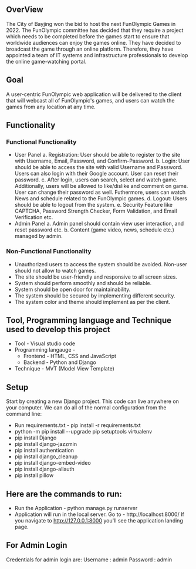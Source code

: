 ## OverView
The City of Bayjing won the bid to host the next FunOlympic Games in 2022. The FunOlympic committee has decided that they require a project which needs to be completed before the games start to ensure that worldwide audiences can enjoy the games online. They have decided to broadcast the game through an online platform. Therefore, they have appointed a team of IT systems and infrastructure professionals to develop the online game-watching portal.

## Goal 
A user-centric FunOlympic web application will be delivered to the client that will webcast all of FunOlympic's games, and users can watch the games from any location at any time.

## Functionality
### Functional Functionality 
* User Panel
  a.	Registration: User should be able to register to the site with Username, Email, Password, and Confirm-Password. 
  b.	Login: User should be able to access the site with valid Username and Password. Users can also login with their Google account. User can reset their password.
  c.	After login, users can search, select and watch game. Additionally, users will be allowed to like/dislike and comment on game. User can change their password as well.          Futhermore, users can watch News and schedule related to the FunOlympic games.
  d.	Logout: Users should be able to logout from the system.
  e.	Security Feature like CAPTCHA, Password Strength Checker, Form Validation, and Email Verification etc. 
* Admin Panel
  a.	Admin panel should contain view user interaction, and reset password etc. 
  b.	Content (game video, news, schedule etc.) managed by admin.

### Non-Functional Functionality
* Unauthorized users to access the system should be avoided. Non-user should not allow to watch games.
* The site should be user-friendly and responsive to all screen sizes. 
* System should perform smoothly and should be reliable. 
* System should be open door for maintainability.
* The system should be secured by implementing different security.
* The system color and theme should implement as per the client.


## Tool, Programming language and Technique used to develop this project
* Tool - Visual studio code
* Programming langauge -
  * Frontend - HTML, CSS and JavaScript
  * Backend - Python and Django
* Technique - MVT (Model View Template)

## Setup
Start by creating a new Django project. This code can live anywhere on your computer. We can do all of the normal configuration from the command line:
* Run requirements.txt - pip install -r requirements.txt
* python -m pip install --upgrade pip setuptools virtualenv
* pip install Django
* pip install django-jazzmin
* pip install authentication
* pip install django_cleanup
* pip install django-embed-video
* pip install django-allauth
* pip install pillow


## Here are the commands to run:
* Run the Application - python manage.py runserver
* Application will run in the local server. Go to - http://localhost:8000/
If you navigate to http://127.0.0.1:8000 you'll see the application landing page.


## For Admin Login
Credentials for admin login are:
Username : admin
Password : admin
